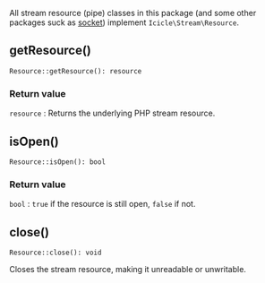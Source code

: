 All stream resource (pipe) classes in this package (and some other packages suck as [socket](https://github.com/icicleio/socket)) implement `Icicle\Stream\Resource`.


## getResource()

    Resource::getResource(): resource

### Return value
`resource`
:   Returns the underlying PHP stream resource.


## isOpen()

    Resource::isOpen(): bool

### Return value
`bool`
:   `true` if the resource is still open, `false` if not.


## close()

    Resource::close(): void

Closes the stream resource, making it unreadable or unwritable.
